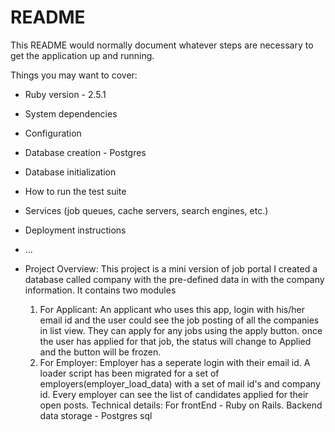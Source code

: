 # README

This README would normally document whatever steps are necessary to get the
application up and running.

Things you may want to cover:

* Ruby version - 2.5.1

* System dependencies

* Configuration

* Database creation - Postgres

* Database initialization

* How to run the test suite

* Services (job queues, cache servers, search engines, etc.)

* Deployment instructions

* ...
* Project Overview:
    This  project is a mini version of job portal
    I created a database called company with the pre-defined data in with the company information.
    It contains two modules
    1. For Applicant:
    An applicant who uses this app, login with his/her email id and the user could see the job posting of all the companies in list view. They can apply for any jobs using the apply button. 
    once the user has applied for that job, the status will change to Applied and the button will be frozen.
    2. For Employer:
    Employer has a seperate login with their email id. A loader script has been migrated for a set of employers(employer_load_data) with a set of mail id's and company id.
    Every employer can see the list of candidates applied for their open posts.
    Technical details:
    For frontEnd - Ruby on Rails.
    Backend data storage - Postgres sql
    
